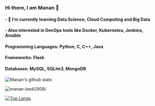 ### Hi there, I am Manan 👋
#### - 🌱 I’m currently learning Data Science, Cloud Computing and Big Data
#### - Also interested in DevOps tools like Docker, Kubernetes, Jenkins, Ansible

#### Programming Languages: Python, C, C++, Java
#### Frameworks: Flask
#### Databases: MySQL, SQLite3, MongoDB


![Manan's github stats](https://github-readme-stats.vercel.app/api?username=manan-bedi2908&show_icons=true&theme=tokyonight)
<p align="left"> <img src=https://komarev.com/ghpvc/?username=manan-bedi2908 alt=manan-bedi2908/></p>


[![Top Langs](https://github-readme-stats.vercel.app/api/top-langs/?username=manan-bedi2908)](https://github.com/manan-bedi2908/github-readme-stats)



